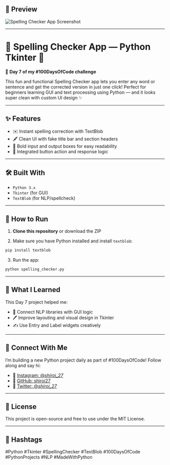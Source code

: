 ## 📸 Preview

![Spelling Checker App Screenshot](https://github.com/user-attachments/assets/63aae51d-5d54-4a83-b395-c0f531fa0ae2)


---

# 🔮 Spelling Checker App — Python Tkinter 🔮

🚀 **Day 7 of my #100DaysOfCode challenge**

This fun and functional Spelling Checker app lets you enter any word or sentence and get the corrected version in just one click!
Perfect for beginners learning GUI and text processing using Python — and it looks super clean with custom UI design ✨

---

## ✨ Features

* ✉️ Instant spelling correction with TextBlob
* 🖋️ Clean UI with fake title bar and section headers
* 🌟 Bold input and output boxes for easy readability
* 🤝 Integrated button action and response logic

---

## 🛠️ Built With

* `Python 3.x`
* `Tkinter` (for GUI)
* `TextBlob` (for NLP/spellcheck)

---

## 🚀 How to Run

1. **Clone this repository** or download the ZIP
   
2. Make sure you have Python installed and install `textblob`:

```bash
pip install textblob
```

3. Run the app:

```bash
python spelling_checker.py
```

---

## 🧠 What I Learned

This Day 7 project helped me:

* 🔄 Connect NLP libraries with GUI logic
* 🖊️ Improve layouting and visual design in Tkinter
* ✍️ Use Entry and Label widgets creatively

---

## 🤝 Connect With Me

I’m building a new Python project daily as part of #100DaysOfCode!
Follow along and say hi:

* 🐍 [Instagram: @*shiroi\_27*](https://instagram.com/_shiroi_27_)
* 💼 [GitHub: shiroi27](https://github.com/shiroi27)
* 🔦 [Twitter: @*shiroi\_27*](https://twitter.com/_shiroi_27_)

---

## 📜 License

This project is open-source and free to use under the MIT License.

---

## 📌 Hashtags

\#Python #Tkinter #SpellingChecker #TextBlob #100DaysOfCode #PythonProjects #NLP #MadeWithPython

